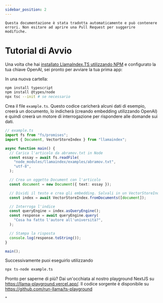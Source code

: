 ```yaml
---
sidebar_position: 2
---
```


`Questa documentazione è stata tradotta automaticamente e può contenere errori. Non esitare ad aprire una Pull Request per suggerire modifiche.`

# Tutorial di Avvio

Una volta che hai [installato LlamaIndex.TS utilizzando NPM](installation) e configurato la tua chiave OpenAI, sei pronto per avviare la tua prima app:

In una nuova cartella:

```bash npm2yarn
npm install typescript
npm install @types/node
npx tsc --init # se necessario
```

Crea il file `example.ts`. Questo codice caricherà alcuni dati di esempio, creerà un documento, lo indicherà (creando embedding utilizzando OpenAI) e quindi creerà un motore di interrogazione per rispondere alle domande sui dati.

```ts
// example.ts
import fs from "fs/promises";
import { Document, VectorStoreIndex } from "llamaindex";

async function main() {
  // Carica l'articolo da abramov.txt in Node
  const essay = await fs.readFile(
    "node_modules/llamaindex/examples/abramov.txt",
    "utf-8",
  );

  // Crea un oggetto Document con l'articolo
  const document = new Document({ text: essay });

  // Dividi il testo e crea gli embedding. Salvali in un VectorStoreIndex
  const index = await VectorStoreIndex.fromDocuments([document]);

  // Interroga l'indice
  const queryEngine = index.asQueryEngine();
  const response = await queryEngine.query(
    "Cosa ha fatto l'autore all'università?",
  );

  // Stampa la risposta
  console.log(response.toString());
}

main();
```

Successivamente puoi eseguirlo utilizzando

```bash
npx ts-node example.ts
```

Pronto per saperne di più? Dai un'occhiata al nostro playground NextJS su https://llama-playground.vercel.app/. Il codice sorgente è disponibile su https://github.com/run-llama/ts-playground

"
